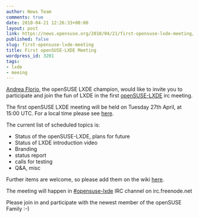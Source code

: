 ```yaml
---
author: News Team
comments: true
date: 2010-04-21 12:26:33+00:00
layout: post
link: https://news.opensuse.org/2010/04/21/first-opensuse-lxde-meeting/
published: false
slug: first-opensuse-lxde-meeting
title: First openSUSE-LXDE Meeting
wordpress_id: 3201
tags:
- lxde
- meeing
---
```


[Andrea Florio](http://en.opensuse.org/User:Anubisg1), the openSUSE LXDE champion, would like to invite you to participate and join the fun of LXDE in the first [openSUSE-LXDE](http://en.opensuse.org/LXDE) irc meeting.

The first openSUSE LXDE meeting will be held on Tuesday 27th April, at 15:00 UTC. For a local time please see [here](http://www.worldtimeserver.com/convert_time_in_UTC.aspx?y=2010&mo=04&d=27&h=15&mn=00).

The current list of scheduled topics is:

* Status of the openSUSE-LXDE, plans for future
* Status of LXDE introduction video
* Branding
* status report
* calls for testing
* Q&A, misc

Further items are welcome, so please add them on the wiki [here](http://en.opensuse.org/LXDE/Meetings/LXDE_Meeting_2010-04-27).

The meeting will happen in [#opensuse-lxde](irc://irc.freenode.net/opensuse-lxde) IRC channel on irc.freenode.net

Please join in and participate with the newest member of the openSUSE Family :-)
